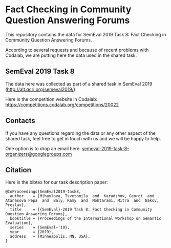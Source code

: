 # Fact Checking in Community Question Answering Forums
This repository contains the data for SemEval 2019 Task 8: Fact Checking in Community Question Answering Forums.

According to several requests and because of recent problems with Codalab, we are putting here the data used in the shared task. 


## SemEval 2019 Task 8

The data here was collected as part of a shared task in SemEval 2019 (http://alt.qcri.org/semeval2019/). 

Here is the competition website in Codalab: https://competitions.codalab.org/competitions/20022


## Contacts

If you have any questions regarding the data or any other aspect of the shared task, feel free to get in touch with us and we will be happy to help.

One option is to drop an email here: semeval-2019-task-8-organizers@googlegroups.com 


## Citation

Here is the bibtex for our task description paper:

```
@InProceedings{SemEval2019-task8,
  author    = {Mihaylova, Tsvetomila  and  Karadzhov, Georgi  and  Atanasova Pepa  and  Baly, Ramy  and  Mohtarami, Mitra  and  Nakov, Preslav},
  title     = {{SemEval}-2019 Task 8: Fact Checking in Community Question Answering Forums},
  booktitle = {Proceedings of the International Workshop on Semantic Evaluation},
  series    = {SemEval~'19},
  year      = {2019},
  address   = {Minneapolis, MN, USA},
}
```
